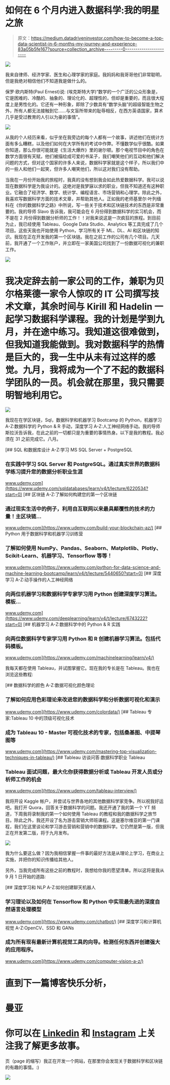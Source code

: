 # 如何在 6 个月内进入数据科学:我的明星之旅

> 原文：<https://medium.datadriveninvestor.com/how-to-become-a-top-data-scientist-in-6-months-my-journey-and-experience-83a05b5fe167?source=collection_archive---------0----------------------->

![](img/39c0a1b677ae9b20d71e9bf7f445bba7.png)

我来自律师、经济学家、医生和心理学家的家庭。我妈妈和我哥哥他们非常聪明，但是我绝对相信他们不知道我是做什么的。

保罗·欧内斯特(Paul Ernest)说: (埃克斯特大学)“数学的一个广泛的公众形象是，它是困难的、冷酷的、抽象的、理论化的、超理性的，但却是重要的，而且很大程度上是男性化的。它还有一种形象，即除了少数具有“数学头脑”的超级智能生物之外，所有人都无法接触到它……与文盲所带来的耻辱相反，在西方英语国家，算术几乎是受过教育的人引以为豪的事情”。

![](img/4b025a8927dab79dafa8820a305c8f66.png)

从我的个人经历来看，似乎坐在我旁边的每个人都有一个故事，讲述他们在统计方面有多么糟糕，以及他们如何在大学所有的考试中作弊。不懂数学似乎很酷。如果你知道，那么你很可能就是《生活大爆炸》里的谢尔顿。那个电视节目中的角色在数学方面很有天赋，他们被描绘成可爱的书呆子，我们嘲笑他们的互动和他们解决问题的方式，但对这个国家的许多人来说，数据科学家就是这个样子，所以我们中的一些人和他们一起笑，但许多人嘲笑他们，所以这对我们没有帮助。

当我在一月份开始我的旅程时，我真的没有想到我会如此热爱数据科学。我可以说现在数据科学是为我设计的。这绝对是我梦寐以求的职业，但我不知道还有这种职业。它融合了经济学、数学、统计学、编程语言、市场营销和心理学。除此之外，我喜欢写数据科学方面的技术文章，并帮助其他人。正如我的老师基里尔·叶列缅科在《你的数据科学之路》中所说，写一些关于技术和区块链技术的东西是非常重要的。我的导师 Slavo 告诉我，我可能会在 6 月份得到数据科学的实习机会，而不是在 2 月份得到数据分析师的工作！！对我来说这是一次疯狂的旅程。到目前为止，我已经使用 Tableau、Google Data Studio、Analytics 等工具完成了几个项目。这些天我也开始使用 Python，学习所有关于 ML、DL、AI 和区块链的知识。我现在正在开发我的第一个区块链。我在之前工作的公司有几个项目。几天前，我开通了一个工作账户，并立即在一家美国公司找到了一份数据可视化的兼职工作。

![](img/735d660f2c9674fe11d49302651eef90.png)

# 我决定辞去前一家公司的工作，兼职为贝尔格莱德一家令人惊叹的 IT 公司撰写技术文章，其余时间与 Kirill 和 Hadelin 一起学习数据科学课程。我的计划是学到九月，并在途中练习。我知道这很难做到，但我知道我能做到。我对数据科学的热情是巨大的，我一生中从未有过这样的感觉。九月，我将成为一个了不起的数据科学团队的一员。机会就在那里，我只需要明智地利用它。

![](img/382133a0bd4fcd9dba7efa445c945885.png)

我现在在学区块链，Sql，数据科学和机器学习 Bootcamp 的 Python，机器学习 A-Z:数据科学的 Python & R 手动，深度学习 A-Z:人工神经网络手动。我的导师斯拉沃告诉我，在此之前的一切都只是为重要的事情热身。以下是我的教程。我必须在 31 之前完成它。八月。

[](https://www.udemy.com/sqldatabases/learn/v4/t/lecture/6220534?start=0) [## SQL 和数据库设计 A-Z:学习 MS SQL Server + PostgreSQL

### 在实践中学习 SQL Server 和 PostgreSQL。通过真实世界的数据科学练习提升您的数据分析职业生涯

www.udemy.com](https://www.udemy.com/sqldatabases/learn/v4/t/lecture/6220534?start=0) [](https://www.udemy.com/build-your-blockchain-az/) [## 区块链 A-Z:了解如何构建您的第一个区块链

### 通过现实生活中的例子，利用自互联网以来最具颠覆性的技术的力量！主区块链…

www.udemy.com](https://www.udemy.com/build-your-blockchain-az/) [](https://www.udemy.com/python-for-data-science-and-machine-learning-bootcamp/learn/v4/t/lecture/5440650?start=0) [## Python 用于数据科学和机器学习训练营

### 了解如何使用 NumPy、Pandas、Seaborn、Matplotlib、Plotly、Scikit-Learn、机器学习、Tensorflow 等等！

www.udemy.com](https://www.udemy.com/python-for-data-science-and-machine-learning-bootcamp/learn/v4/t/lecture/5440650?start=0) [](https://www.udemy.com/deeplearning/learn/v4/t/lecture/6743222?start=0) [## 深度学习 A-Z:动手操作的人工神经网络

### 向两位机器学习和数据科学专家学习用 Python 创建深度学习算法。模板…

www.udemy.com](https://www.udemy.com/deeplearning/learn/v4/t/lecture/6743222?start=0) [](https://www.udemy.com/machinelearning/learn/v4/) [## 机器学习 A-Z:数据科学中的 Python & R 实践

### 向两位数据科学专家学习用 Python 和 R 创建机器学习算法。包括代码模板。

www.udemy.com](https://www.udemy.com/machinelearning/learn/v4/) 

我每天都在使用 Tableau，并试图掌握它。现在我的专长是在 Tableau。我也在浏览这些教程:

[](https://www.udemy.com/colordata/) [## 数据科学的颜色 A-Z:数据可视化颜色理论

### 了解如何应用色彩理论来改进您的数据科学和分析数据可视化和演示

www.udemy.com](https://www.udemy.com/colordata/) [](https://www.udemy.com/mastering-top-visualization-techniques-in-tableau/) [## Tableau 专家:Tableau 10 中的顶级可视化技术

### 成为 Tableau 10 - Master 可视化技术的专家，包括桑基图、中提琴图等

www.udemy.com](https://www.udemy.com/mastering-top-visualization-techniques-in-tableau/) [](https://www.udemy.com/tableau-interview/) [## Tableau 访谈问答:数据科学职业 Tableau

### Tableau 面试问题，最大化你获得数据分析或 Tableau 开发人员或分析师工作的机会

www.udemy.com](https://www.udemy.com/tableau-interview/) 

我将开设 Kaggle 帐户，并尝试与世界各地的其他数据科学家竞争。所以祝我好运吧。我打开 Quora，回答关于数据科学的问题。我还开通了我的第一个 YT 频道，下周我将录制我的第一个如何使用 Tableau 的教程和我的数据科学之旅节目。除此之外，我还开设了名为游击营销大师班课程。这是塞尔维亚的第一门课程，我们在这里谈论和学习游击营销和营销中的数据科学。它仍然是第一版，但我正在开发第二版，将于九月发布。

![](img/ee904f8077ec87c0e9e5adf169a0cd8b.png)

我为什么要这么做？因为我相信掌握一件事的最好方法是从理论上学习，在商业上实施，并把你的知识传播给其他人。

另外，当我完成所有这些之前的教程时，我想给你我的愿望清单。所以这将是我从 9 月 1 日开始的道路:

[](https://www.udemy.com/chatbot/) [## 深度学习和 NLP A-Z:如何创建聊天机器人

### 学习理论以及如何在 Tensorflow 和 Python 中实现最先进的深度自然语言处理模型

www.udemy.com](https://www.udemy.com/chatbot/) [](https://www.udemy.com/computer-vision-a-z/) [## 深度学习和计算机视觉 A-Z:OpenCV、SSD 和 GANs

### 成为所有现有最新计算机视觉工具的向导。检测任何东西并创建强大的应用程序。

www.udemy.com](https://www.udemy.com/computer-vision-a-z/) 

# 直到下一篇博客快乐分析，

# 曼亚

# 你可以在 [Linkedin](http://www.linkedin.com/in/manjabogicevic/) 和 [Instagram](http://www.instagram.com/manjabogicevic/) 上关注我了解更多故事。

页（page 的缩写）我正在开发一个网站，在那里你会发现关于数据科学和区块链的有趣的事情。:)

[![](img/a75f58ee3bcb164cd9e9e1f82621510d.png)](http://eepurl.com/dqWBH1)